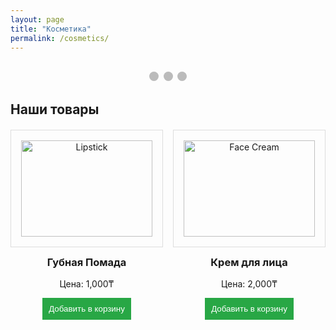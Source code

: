 ```yaml
---
layout: page
title: "Косметика"
permalink: /cosmetics/
---
```


<div class="slideshow-container">
  <div class="slide fade">
    <img src="/assets/images/cosmetics1.jpg" alt="Product 1">
    <div class="text">Product 1 Description</div>
  </div>
  <div class="slide fade">
    <img src="/assets/images/cosmetics2.jpg" alt="Product 2">
    <div class="text">Product 2 Description</div>
  </div>
  <div class="slide fade">
    <img src="/assets/images/cosmetics3.jpg" alt="Product 3">
    <div class="text">Product 3 Description</div>
  </div>
</div>
<br>
<div style="text-align:center">
  <span class="dot" onclick="currentSlide(1)"></span> 
  <span class="dot" onclick="currentSlide(2)"></span> 
  <span class="dot" onclick="currentSlide(3)"></span> 
</div>

<h2>Наши товары</h2>
<div class="product-grid">
  <div class="product-card">
    <img src="/assets/images/lipstick.jpg" alt="Lipstick">
    <h3>Губная Помада</h3>
    <p>Цена: 1,000₸</p>
    <button class="add-to-cart" onclick="addToCart('Губная Помада', 1000)">Добавить в корзину</button>
  </div>
  <div class="product-card">
    <img src="/assets/images/cream.jpg" alt="Face Cream">
    <h3>Крем для лица</h3>
    <p>Цена: 2,000₸</p>
    <button class="add-to-cart" onclick="addToCart('Крем для лица', 2000)">Добавить в корзину</button>
  </div>
  <!-- Add more products here -->
</div>

<script>
let slideIndex = 0;
showSlides();

function showSlides() {
  let slides = document.getElementsByClassName("slide");
  let dots = document.getElementsByClassName("dot");
  for (let i = 0; i < slides.length; i++) {
    slides[i].style.display = "none";  
  }
  slideIndex++;
  if (slideIndex > slides.length) {slideIndex = 1}    
  for (let i = 0; i < dots.length; i++) {
    dots[i].className = dots[i].className.replace(" active", "");
  }
  slides[slideIndex-1].style.display = "block";  
  dots[slideIndex-1].className += " active";
  setTimeout(showSlides, 5000); // Change image every 5 seconds
}

function addToCart(product, price) {
  alert(`${product} добавлен в корзину за ${price}₸`);
}
</script>

<style>
.slideshow-container {
  position: relative;
  max-width: 100%;
  margin: auto;
}

.slide {
  display: none;
}

img {
  width: 100%;
  height: auto;
}

.text {
  color: #fff;
  font-size: 15px;
  padding: 8px 12px;
  position: absolute;
  bottom: 8px;
  width: 100%;
  text-align: center;
  background: rgba(0, 0, 0, 0.5);
}

.dot {
  height: 15px;
  width: 15px;
  margin: 0 2px;
  background-color: #bbb;
  border-radius: 50%;
  display: inline-block;
  transition: background-color 0.6s ease;
}

.dot.active {
  background-color: #717171;
}

.product-grid {
  display: flex;
  flex-wrap: wrap;
  gap: 16px;
  margin-top: 20px;
}

.product-card {
  flex: 1 1 calc(33.333% - 16px);
  box-sizing: border-box;
  padding: 16px;
  border: 1px solid #ddd;
  text-align: center;
}

.product-card img {
  width: 100%;
  height: auto;
  margin-bottom: 8px;
}

.add-to-cart {
  background-color: #28a745;
  color: #fff;
  border: none;
  padding: 10px;
  cursor: pointer;
}

.add-to-cart:hover {
  background-color: #218838;
}
</style>
